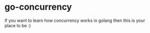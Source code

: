 # go-concurrency
If you want to learn how concurrency works in golang then this is your place to be :)
